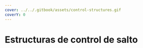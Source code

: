 ```yaml
---
cover: ../../.gitbook/assets/control-structures.gif
coverY: 0
---
```


# Estructuras de control de salto

